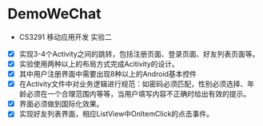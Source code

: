 # DemoWeChat

* CS3291 移动应用开发 实验二

-[x] 实现3-4个Activity之间的跳转，包括注册页面、登录页面、好友列表页面等。
-[x] 实验使用两种以上的布局方式完成Acitivity的设计。
-[x] 其中用户注册界面中需要出现8种以上的Android基本控件
-[x] 在Activity文件中对业务逻辑进行规范：如密码必须匹配，性别必须选择、年龄必须在一个合理范围内等等，当用户填写内容不正确时给出有效的提示。
-[x] 界面必须做到国际化效果。
-[x] 实现好友列表界面，相应ListView中OnItemClick的点击事件。
